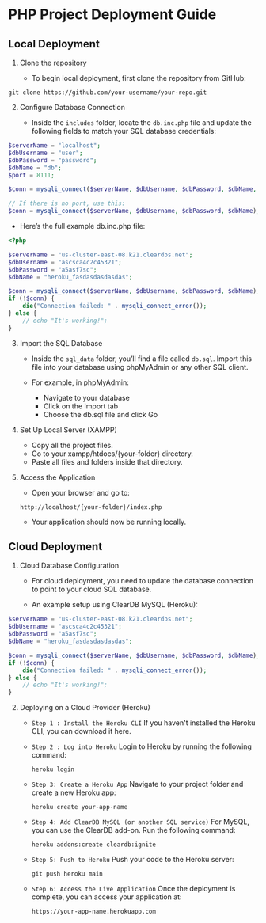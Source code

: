 # PHP Project Deployment Guide

## Local Deployment

1. Clone the repository

   - To begin local deployment, first clone the repository from GitHub:

```
git clone https://github.com/your-username/your-repo.git
```

2. Configure Database Connection

   - Inside the `includes` folder, locate the `db.inc.php` file and update the following fields to match your SQL database credentials:

```php
$serverName = "localhost";
$dbUsername = "user";
$dbPassword = "password";
$dbName = "db";
$port = 8111;

$conn = mysqli_connect($serverName, $dbUsername, $dbPassword, $dbName, $port);

// If there is no port, use this:
$conn = mysqli_connect($serverName, $dbUsername, $dbPassword, $dbName);
```

- Here’s the full example db.inc.php file:

```php
<?php

$serverName = "us-cluster-east-08.k21.cleardbs.net";
$dbUsername = "ascsca4c2c45321";
$dbPassword = "a5asf7sc";
$dbName = "heroku_fasdasdasdasdas";

$conn = mysqli_connect($serverName, $dbUsername, $dbPassword, $dbName);
if (!$conn) {
    die("Connection failed: " . mysqli_connect_error());
} else {
    // echo "It's working!";
}
```

3. Import the SQL Database

   - Inside the `sql_data` folder, you’ll find a file called `db.sql`. Import this file into your database using phpMyAdmin or any other SQL client.

   - For example, in phpMyAdmin:

     - Navigate to your database
     - Click on the Import tab
     - Choose the db.sql file and click Go

4. Set Up Local Server (XAMPP)

   - Copy all the project files.
   - Go to your xampp/htdocs/{your-folder} directory.
   - Paste all files and folders inside that directory.

5. Access the Application
   - Open your browser and go to:
   ```
   http://localhost/{your-folder}/index.php
   ```
   - Your application should now be running locally.

## Cloud Deployment

1. Cloud Database Configuration

   - For cloud deployment, you need to update the database connection to point to your cloud SQL database.

   - An example setup using ClearDB MySQL (Heroku):

```php
$serverName = "us-cluster-east-08.k21.cleardbs.net";
$dbUsername = "ascsca4c2c45321";
$dbPassword = "a5asf7sc";
$dbName = "heroku_fasdasdasdasdas";

$conn = mysqli_connect($serverName, $dbUsername, $dbPassword, $dbName);
if (!$conn) {
    die("Connection failed: " . mysqli_connect_error());
} else {
    // echo "It's working!";
}
```

2.  Deploying on a Cloud Provider (Heroku)

    - `Step 1 : Install the Heroku CLI`
      If you haven't installed the Heroku CLI, you can download it here.

    - `Step 2 : Log into Heroku`
      Login to Heroku by running the following command:

      ```
      heroku login
      ```

    - `Step 3: Create a Heroku App`
      Navigate to your project folder and create a new Heroku app:

      ```
      heroku create your-app-name
      ```

    - `Step 4: Add ClearDB MySQL (or another SQL service)`
      For MySQL, you can use the ClearDB add-on. Run the following command:

      ```
      heroku addons:create cleardb:ignite
      ```

    - `Step 5: Push to Heroku`
      Push your code to the Heroku server:
      ```
      git push heroku main
      ```
    - `Step 6: Access the Live Application`
      Once the deployment is complete, you can access your application at:

      ```
      https://your-app-name.herokuapp.com
      ```
